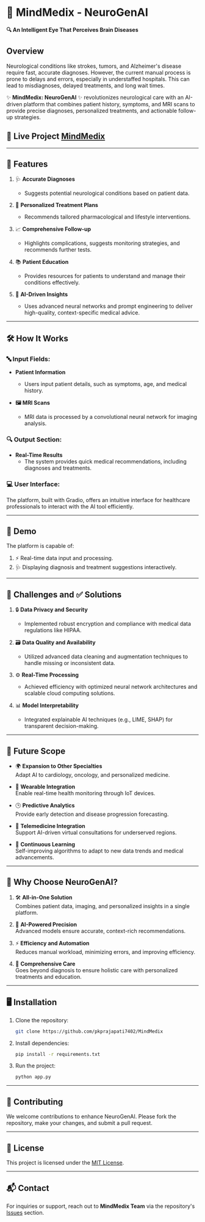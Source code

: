 

# 🧠 MindMedix - NeuroGenAI  
**🔍 An Intelligent Eye That Perceives Brain Diseases**

## Overview  
Neurological conditions like strokes, tumors, and Alzheimer's disease require fast, accurate diagnoses. However, the current manual process is prone to delays and errors, especially in understaffed hospitals. This can lead to misdiagnoses, delayed treatments, and long wait times.  

✨ **MindMedix: NeuroGenAI** ✨ revolutionizes neurological care with an AI-driven platform that combines patient history, symptoms, and MRI scans to provide precise diagnoses, personalized treatments, and actionable follow-up strategies.
## 🚀 Live Project [MindMedix](https://tinyurl.com/NeurogenAI)


---

## 🌟 Features  
1. 🩺 **Accurate Diagnoses**  
   - Suggests potential neurological conditions based on patient data.  

2. 💊 **Personalized Treatment Plans**  
   - Recommends tailored pharmacological and lifestyle interventions.  

3. 📈 **Comprehensive Follow-up**  
   - Highlights complications, suggests monitoring strategies, and recommends further tests.  

4. 📚 **Patient Education**  
   - Provides resources for patients to understand and manage their conditions effectively.  

5. 🤖 **AI-Driven Insights**  
   - Uses advanced neural networks and prompt engineering to deliver high-quality, context-specific medical advice.  

---

## 🛠️ How It Works  
### 🔤 Input Fields:  
- **Patient Information**  
  - Users input patient details, such as symptoms, age, and medical history.  

- **🖼️ MRI Scans**  
  - MRI data is processed by a convolutional neural network for imaging analysis.  

### 🔍 Output Section:  
- **Real-Time Results**  
  - The system provides quick medical recommendations, including diagnoses and treatments.  

### 💻 User Interface:  
The platform, built with Gradio, offers an intuitive interface for healthcare professionals to interact with the AI tool efficiently.

---

## 🎥 Demo  
The platform is capable of:  
1. ⚡ Real-time data input and processing.  
2. 🩺 Displaying diagnosis and treatment suggestions interactively.  

---

## 🚧 Challenges and ✅ Solutions  
1. 🔒 **Data Privacy and Security**  
   - Implemented robust encryption and compliance with medical data regulations like HIPAA.  

2. 🗃️ **Data Quality and Availability**  
   - Utilized advanced data cleaning and augmentation techniques to handle missing or inconsistent data.  

3. ⚙️ **Real-Time Processing**  
   - Achieved efficiency with optimized neural network architectures and scalable cloud computing solutions.  

4. 📊 **Model Interpretability**  
   - Integrated explainable AI techniques (e.g., LIME, SHAP) for transparent decision-making.  

---

## 🚀 Future Scope  
- 🌍 **Expansion to Other Specialties**  
  Adapt AI to cardiology, oncology, and personalized medicine.  

- 📱 **Wearable Integration**  
  Enable real-time health monitoring through IoT devices.  

- 🕒 **Predictive Analytics**  
  Provide early detection and disease progression forecasting.  

- 🩻 **Telemedicine Integration**  
  Support AI-driven virtual consultations for underserved regions.  

- 🤖 **Continuous Learning**  
  Self-improving algorithms to adapt to new data trends and medical advancements.  

---

## 🎯 Why Choose NeuroGenAI?  
1. 🛠️ **All-in-One Solution**  
   Combines patient data, imaging, and personalized insights in a single platform.  

2. 🎨 **AI-Powered Precision**  
   Advanced models ensure accurate, context-rich recommendations.  

3. ⚡ **Efficiency and Automation**  
   Reduces manual workload, minimizing errors, and improving efficiency.  

4. 🌟 **Comprehensive Care**  
   Goes beyond diagnosis to ensure holistic care with personalized treatments and education.  

---

## 🖥️ Installation  
1. Clone the repository:  
   ```bash
   git clone https://github.com/pkprajapati7402/MindMedix
   ```  
2. Install dependencies:  
   ```bash
   pip install -r requirements.txt
   ```  
3. Run the project:  
   ```bash
   python app.py
   ```  

---

## 🤝 Contributing  
We welcome contributions to enhance NeuroGenAI. Please fork the repository, make your changes, and submit a pull request.

---

## 📜 License  
This project is licensed under the [MIT License](LICENSE).

---

## 📬 Contact  
For inquiries or support, reach out to **MindMedix Team** via the repository's [Issues](https://github.com/Vikas8346/MindMedix/issues) section.


